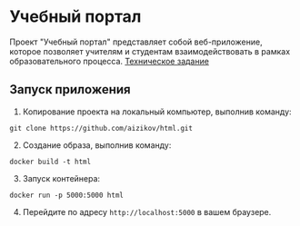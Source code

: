 # Учебный портал

Проект "Учебный портал" представляет собой веб-приложение, которое позволяет учителям и студентам взаимодействовать в рамках образовательного процесса. [Техническое задание](tz.md)

## Запуск приложения

1. Копирование проекта на локальный компьютер, выполнив команду:

```
git clone https://github.com/aizikov/html.git
```

2. Создание образа, выполнив команду:

```
docker build -t html
```

3. Запуск контейнера:

```
docker run -p 5000:5000 html
```

4. Перейдите по адресу `http://localhost:5000` в вашем браузере.